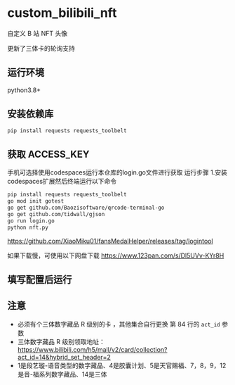 # custom_bilibili_nft

自定义 B 站 NFT 头像

更新了三体卡的轮询支持

## 运行环境

python3.8+

## 安装依赖库

```bash
pip install requests requests_toolbelt
```
## 获取 ACCESS_KEY
手机可选择使用codespaces运行本仓库的login.go文件进行获取
运行步骤
1.安装codespaces扩展然后终端运行以下命令
```bash
pip install requests requests_toolbelt
go mod init gotest
go get github.com/Baozisoftware/qrcode-terminal-go
go get github.com/tidwall/gjson
go run login.go
python nft.py
```
https://github.com/XiaoMiku01/fansMedalHelper/releases/tag/logintool

如果下载慢，可使用以下网盘下载
https://www.123pan.com/s/Dl5UVv-KYr8H

## 填写配置后运行

## 注意

-   必须有个三体数字藏品 R 级别的卡 ，其他集合自行更换 第 84 行的 `act_id` 参数
-   三体数字藏品 R 级别领取地址：https://www.bilibili.com/h5/mall/v2/card/collection?act_id=14&hybrid_set_header=2
-   1是段艺璇-语音类型的数字藏品、4是胶囊计划、5是天官赐福、7，8，9，12是音-福系列数字藏品、14是三体
